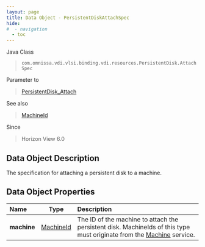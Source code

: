 ```yaml
---
layout: page
title: Data Object - PersistentDiskAttachSpec
hide:
#  - navigation
  - toc
---
```






Java Class
> `com.omnissa.vdi.vlsi.binding.vdi.resources.PersistentDisk.AttachSpec`

Parameter to
> [PersistentDisk_Attach](vdi.resources.PersistentDisk.md#attach)

See also
> [MachineId](vdi.entity.MachineId.md)

Since
> Horizon View 6.0


## Data Object Description

The specification for attaching a persistent disk to a machine.

## Data Object Properties

 Name | Type | Description
:---|:---:|:---
**machine**| [MachineId](vdi.entity.MachineId.md)|  The ID of the machine to attach the persistent disk. MachineIds of this type must originate from the [Machine](vdi.resources.Machine.md) service.


 

